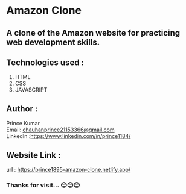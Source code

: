 # Amazon Clone

## A clone of the Amazon website for practicing web development skills.
## Technologies used :
   1. HTML
   2. CSS
   3. JAVASCRIPT

## Author :
  Prince Kumar
   <br>
   Email: chauhanprince21153366@gmail.com
   <br>
   LinkedIn :https://www.linkedin.com/in/prince1184/

## Website Link :
   url : https://prince1895-amazon-clone.netlify.app/

### Thanks for visit... 😊😊😊
